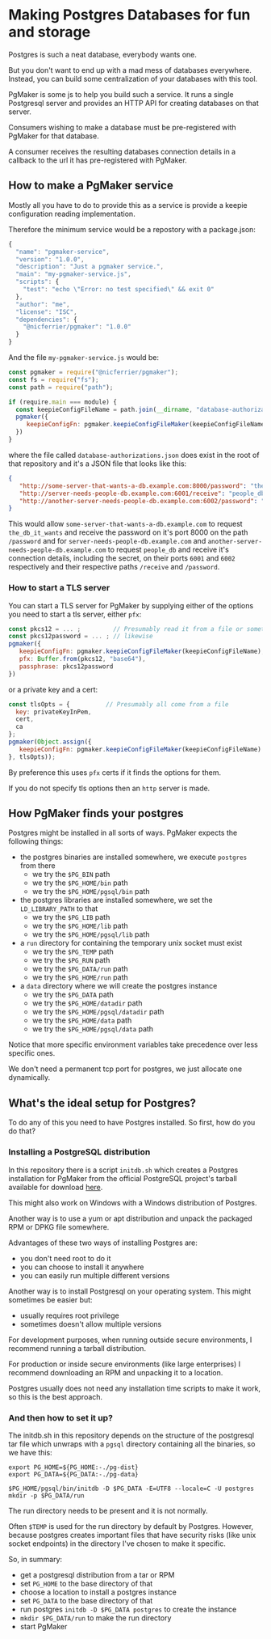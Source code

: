 # Making Postgres Databases for fun and storage

Postgres is such a neat database, everybody wants one.

But you don't want to end up with a mad mess of databases
everywhere. Instead, you can build some centralization of your
databases with this tool.

PgMaker is some js to help you build such a service. It runs a single
Postgresql server and provides an HTTP API for creating databases on
that server.

Consumers wishing to make a database must be pre-registered with
PgMaker for that database.

A consumer receives the resulting databases connection details in a
callback to the url it has pre-registered with PgMaker.


## How to make a PgMaker service

Mostly all you have to do to provide this as a service is provide a
keepie configuration reading implementation.

Therefore the minimum service would be a repostory with a package.json:

```javascript
{
  "name": "pgmaker-service",
  "version": "1.0.0",
  "description": "Just a pgmaker service.",
  "main": "my-pgmaker-service.js",
  "scripts": {
    "test": "echo \"Error: no test specified\" && exit 0"
  },
  "author": "me",
  "license": "ISC",
  "dependencies": {
    "@nicferrier/pgmaker": "1.0.0"
  }
}
```

And the file `my-pgmaker-service.js` would be:

```javascript
const pgmaker = require("@nicferrier/pgmaker");
const fs = require("fs");
const path = require("path");

if (require.main === module) {
  const keepieConfigFileName = path.join(__dirname, "database-authorizations.json");
  pgmaker({
     keepieConfigFn: pgmaker.keepieConfigFileMaker(keepieConfigFileName)
  })
}
```

where the file called `database-authorizations.json` does exist in the
root of that repository and it's a JSON file that looks like this:

```database-authorizations.json
{
   "http://some-server-that-wants-a-db.example.com:8000/password": "the_db_it_wants",
   "http://server-needs-people-db.example.com:6001/receive": "people_db",
   "http://another-server-needs-people-db.example.com:6002/password": "people_db"
}
```

This would allow `some-server-that-wants-a-db.example.com` to request
`the_db_it_wants` and receive the password on it's port 8000 on the
path `/password` and for `server-needs-people-db.example.com` and
`another-server-needs-people-db.example.com` to request `people_db`
and receive it's connection details, including the secret, on their
ports `6001` and `6002` respectively and their respective paths
`/receive` and `/password`.

### How to start a TLS server

You can start a TLS server for PgMaker by supplying either of the
options you need to start a tls server, either `pfx`:

```javascript
const pkcs12 = ... ;         // Presumably read it from a file or something
const pkcs12password = ... ; // likewise
pgmaker({
   keepieConfigFn: pgmaker.keepieConfigFileMaker(keepieConfigFileName),
   pfx: Buffer.from(pkcs12, "base64"), 
   passphrase: pkcs12password
})
```

or a private key and a cert:

```javascript
const tlsOpts = {          // Presumably all come from a file
  key: privateKeyInPem,
  cert, 
  ca
};
pgmaker(Object.assign({
   keepieConfigFn: pgmaker.keepieConfigFileMaker(keepieConfigFileName)
}, tlsOpts));
```

By preference this uses `pfx` certs if it finds the options for them.

If you do not specify tls options then an `http` server is made.


## How PgMaker finds your postgres

Postgres might be installed in all sorts of ways. PgMaker expects the
following things:

* the postgres binaries are installed somewhere, we execute `postgres` from there 
  * we try the `$PG_BIN` path
  * we try the `$PG_HOME/bin` path
  * we try the `$PG_HOME/pgsql/bin` path
* the postgres libraries are installed somewhere, we set the `LD_LIBRARY_PATH` to that
  * we try the `$PG_LIB` path
  * we try the `$PG_HOME/lib` path
  * we try the `$PG_HOME/pgsql/lib` path
* a `run` directory for containing the temporary unix socket must exist
  * we try the `$PG_TEMP` path
  * we try the `$PG_RUN` path
  * we try the `$PG_DATA/run` path
  * we try the `$PG_HOME/run` path
* a `data` directory where we will create the postgres instance
  * we try the `$PG_DATA` path
  * we try the `$PG_HOME/datadir` path
  * we try the `$PG_HOME/pgsql/datadir` path
  * we try the `$PG_HOME/data` path
  * we try the `$PG_HOME/pgsql/data` path

Notice that more specific environment variables take precedence over
less specific ones.


We don't need a permanent tcp port for postgres, we just allocate one
dynamically.


## What's the ideal setup for Postgres?

To do any of this you need to have Postgres installed. So first, how
do you do that?


### Installing a PostgreSQL distribution

In this repository there is a script `initdb.sh` which creates a
Postgres installation for PgMaker from the official PostgreSQL
project's tarball available for download
[here](https://www.postgresql.org/ftp/source/).

This might also work on Windows with a Windows distribution of
Postgres.

Another way is to use a yum or apt distribution and unpack the
packaged RPM or DPKG file somewhere.

Advantages of these two ways of installing Postgres are:

* you don't need root to do it
* you can choose to install it anywhere
* you can easily run multiple different versions

Another way is to install Postgresql on your operating system. This
might sometimes be easier but:

* usually requires root privilege
* sometimes doesn't allow multiple versions

For development purposes, when running outside secure environments, I
recommend running a tarball distribution.

For production or inside secure environments (like large enterprises)
I recommend downloading an RPM and unpacking it to a location.

Postgres usually does not need any installation time scripts to make
it work, so this is the best approach.


### And then how to set it up?

The initdb.sh in this repository depends on the structure of the
postgresql tar file which unwraps with a `pgsql` directory containing
all the binaries, so we have this:

```shell-script
export PG_HOME=${PG_HOME:-./pg-dist}
export PG_DATA=${PG_DATA:-./pg-data}

$PG_HOME/pgsql/bin/initdb -D $PG_DATA -E=UTF8 --locale=C -U postgres
mkdir -p $PG_DATA/run
```

The run directory needs to be present and it is not normally. 

Often `$TEMP` is used for the run directory by default by
Postgres. However, because postgres creates important files that have
security risks (like unix socket endpoints) in the directory I've
chosen to make it specific.

So, in summary:

* get a postgresql distribution from a tar or RPM
* set `PG_HOME` to the base directory of that
* choose a location to install a postgres instance
* set `PG_DATA` to the base directory of that
* run postgres `initdb -D $PG_DATA postgres` to create the instance
* `mkdir $PG_DATA/run` to make the run directory
* start PgMaker

